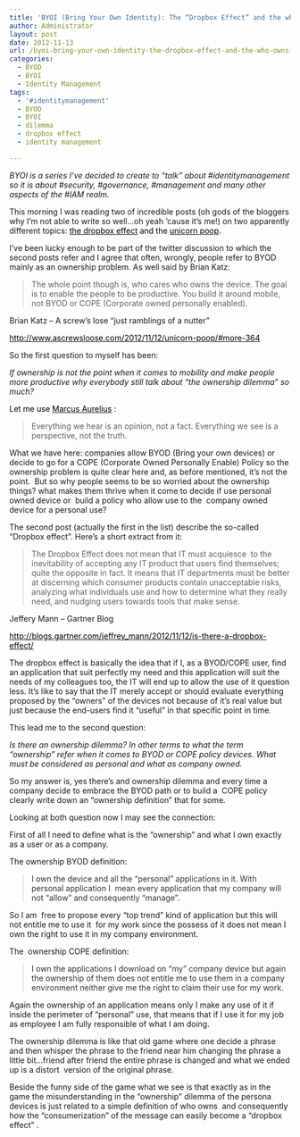 ```yaml
---
title: 'BYOI (Bring Your Own Identity): The “Dropbox Effect” and the who owns what dilemma.'
author: Administrator
layout: post
date: 2012-11-13
url: /byoi-bring-your-own-identity-the-dropbox-effect-and-the-who-owns-what-dilemma/
categories:
  - BYOD
  - BYOI
  - Identity Management
tags:
  - '#identitymanagement'
  - BYOD
  - BYOI
  - dilemma
  - dropbox effect
  - identity management

---
```

_BYOI is a series I’ve decided to create to “talk” about #identitymanagement so it is about #security, #governance, #management and many other aspects of the #IAM realm._

This morning I was reading two of incredible posts (oh gods of the bloggers why I’m not able to write so well…oh yeah ‘cause it’s me!) on two apparently different topics: <font color="#000000"></font>[<font color="#000000">the dropbox effect</font>][1] <font color="#000000">and the </font>[<font color="#000000">unicorn poop</font>][2]<font color="#000000">.</font> 

I’ve been lucky enough to be part of the twitter discussion to which the second posts refer and I agree that often, wrongly, people refer to BYOD mainly as an ownership problem. As well said by Brian Katz:

> The whole point though is, who cares who owns the device. The goal is to enable the people to be productive. You build it around mobile, not BYOD or COPE (Corporate owned personally enabled).

Brian Katz – A screw’s lose “just ramblings of a nutter” 

[<font color="#000000">http://www.ascrewsloose.com/2012/11/12/unicorn-poop/#more-364</font>][3]

So the first question to myself has been:

_If ownership is not the point when it comes to mobility and make people more productive why everybody still talk about “the ownership dilemma” so much?_ 

<font color="#000000">Let me use <a href="http://en.wikipedia.org/wiki/Marcus_Aurelius"><font color="#000000">Marcus Aurelius</font></a> :</font>

> Everything we hear is an opinion, not a fact. Everything we see is a perspective, not the truth.

What we have here: companies allow BYOD (Bring your own devices) or decide to go for a COPE (Corporate Owned Personally Enable) Policy so the ownership problem is quite clear here and, as before mentioned, it’s not the point.&#160; But so why people seems to be so worried about the ownership things? what makes them thrive when it come to decide if use personal owned device or&#160; build a policy who allow use to the&#160; company owned device for a personal use?

The second post (actually the first in the list) describe the so-called “Dropbox effect”. Here’s a short extract from it:

> The Dropbox Effect does not mean that IT must acquiesce&#160; to the inevitability of accepting any IT product that users find themselves; quite the opposite in fact. It means that IT departments must be better at discerning which consumer products contain unacceptable risks, analyzing what individuals use and how to determine what they really need, and nudging users towards tools that make sense.

Jeffery Mann – Gartner Blog

[<font color="#000000">http://blogs.gartner.com/jeffrey_mann/2012/11/12/is-there-a-dropbox-effect/</font>][4] 

The dropbox effect is basically the idea that if I, as a BYOD/COPE user, find an application that suit perfectly my need and this application will suit the needs of my colleagues too, the IT will end up to allow the use of it question less. It’s like to say that the IT merely accept or should evaluate everything proposed by the “owners” of the devices not because of it’s real value but just because the end-users find it “useful” in that specific point in time.

This lead me to the second question:

_Is there an ownership dilemma? In other terms to what the term “ownership” refer when it comes to BYOD or COPE policy devices. What must be considered as personal and what as company owned._

So my answer is, yes there’s and ownership dilemma and every time a company decide to embrace the BYOD path or to build a&#160; COPE policy clearly write down an “ownership definition” that for some.

Looking at both question now I may see the connection:

First of all I need to define what is the “ownership” and what I own exactly as a user or as a company.

The ownership BYOD definition:

> <font color="#333333">I own the device and all the “personal” applications in it. With personal application I&#160; mean every application that my company will not “allow” and consequently “manage”. </font>

So I am&#160; free to propose every “top trend” kind of application but this will&#160; not entitle me to use it&#160; for my work since the possess of it does not mean I own the right to use it in my company environment.

The&#160; ownership COPE definition:

> <font color="#333333">I own the applications I download on “my” company device but again the ownership of them does not entitle me to use them in a company environment neither give me the right to claim their use for my work.</font>

Again the ownership of an application means only I make any use of it if inside the perimeter of “personal” use, that means that if I use it for my job as employee I am fully responsible of what I am doing.

The ownership dilemma is like that old game where one decide a phrase and then whisper the phrase to the friend near him changing the phrase a little bit…friend after friend the entire phrase is changed and what we ended up is a distort&#160; version of the original phrase.

Beside the funny side of the game what we see is that exactly as in the game the misunderstanding in the “ownership” dilemma of the persona devices is just related to a simple definition of who owns&#160; and consequently how the “consumerization” of the message can easily become a “dropbox effect” .

 [1]: http://blogs.gartner.com/jeffrey_mann/2012/11/12/is-there-a-dropbox-effect/
 [2]: http://www.ascrewsloose.com/2012/11/12/unicorn-poop/#more-364
 [3]: http://www.ascrewsloose.com/2012/11/12/unicorn-poop/#more-364 "http://www.ascrewsloose.com/2012/11/12/unicorn-poop/#more-364"
 [4]: http://blogs.gartner.com/jeffrey_mann/2012/11/12/is-there-a-dropbox-effect/ "http://blogs.gartner.com/jeffrey_mann/2012/11/12/is-there-a-dropbox-effect/"